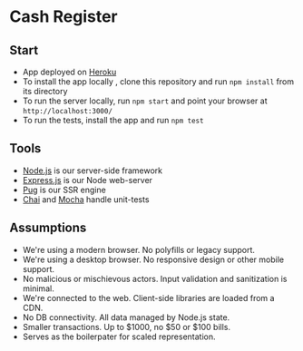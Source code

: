 Cash Register
=====================

## Start

 * App deployed on [Heroku](https://libera-register.herokuapp.com/)
 * To install the app locally , clone this repository and run `npm install` from its directory
 * To run the server locally, run `npm start` and point your browser at `http://localhost:3000/`
 * To run the tests, install the app and run `npm test`

## Tools

 * [Node.js](https://nodejs.org/en/) is our server-side framework
 * [Express.js](http://expressjs.com/) is our Node web-server
 * [Pug](https://pugjs.org/api/express.html) is our SSR engine
 * [Chai](http://chaijs.com/) and [Mocha](https://mochajs.org/) handle unit-tests

 ## Assumptions

 * We're using a modern browser. No polyfills or legacy support.
 * We're using a desktop browser. No responsive design or other mobile support.
 * No malicious or mischievous actors. Input validation and sanitization is minimal.
 * We're connected to the web. Client-side libraries are loaded from a CDN.
 * No DB connectivity. All data managed by Node.js state.
 * Smaller transactions. Up to $1000, no $50 or $100 bills.
 * Serves as the boilerpater for scaled representation.

